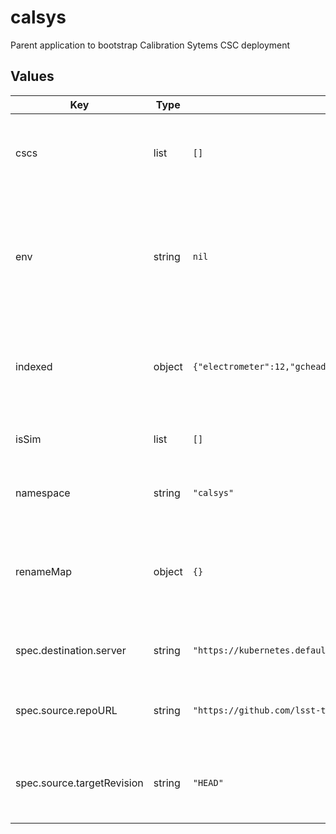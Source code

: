 # calsys

Parent application to bootstrap Calibration Sytems CSC deployment

## Values

| Key | Type | Default | Description |
|-----|------|---------|-------------|
| cscs | list | `[]` | The list of applications (CSCs) to deploy via the collector app |
| env | string | `nil` | The environment (location) to set for the configuration. This picks the Helm values file to use in the deployment. |
| indexed | object | `{"electrometer":12,"gcheaderservice":15,"genericcamera":13}` | A dictionary of _name_: _length_ used for getting the correct indexed Helm values file |
| isSim | list | `[]` | The list of applications that are run as simulators |
| namespace | string | `"calsys"` | The namespace for the child applications |
| renameMap | object | `{}` | A dictionary of _app name_: _new name_ used to set the application name to _new name_ |
| spec.destination.server | string | `"https://kubernetes.default.svc"` | The URL for the Kubernetes server |
| spec.source.repoURL | string | `"https://github.com/lsst-ts/argocd-csc"` | The repository URL that contains the configuration |
| spec.source.targetRevision | string | `"HEAD"` | The target revision (repository branch) to use for the configuration |
